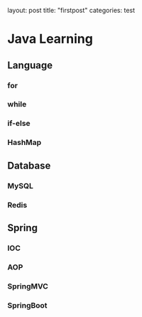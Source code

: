 layout: post
title: "firstpost"
categories: test
# Java Learning
## Language
### for
### while
### if-else
### HashMap
## Database
### MySQL
### Redis
## Spring
### IOC
### AOP
### SpringMVC
### SpringBoot
